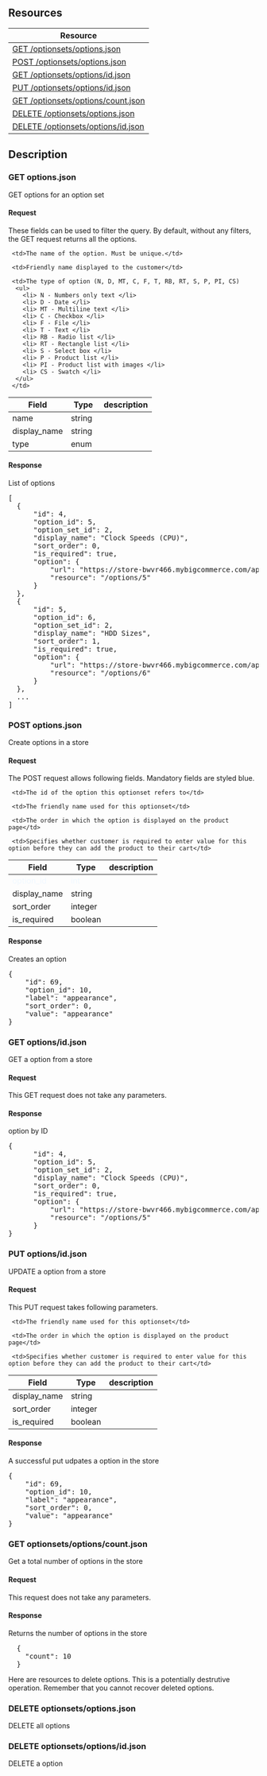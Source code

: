 ## Resources
<table class="table table-bordered ">
  <thead>
   <tr>
     <th>Resource</th>
   </tr>
 </thead>
 <tbody>
   <tr>
     <td><a href="#get-optionsetoptionsjson">GET  /optionsets/options.json</a></td>
     
   </tr>
   <tr>
     <td><a href="#post-optionsetoptionsjson">POST /optionsets/options.json </a></td>
     
   </tr>
   <tr>
     <td><a href="#get-optionsetoptionsidjson">GET /optionsets/options/id.json</a></td>
     
   </tr>
   <tr>
     <td><a href="#put-optionsetoptionsidjson">PUT /optionsets/options/id.json</a></td>
     
   </tr>
   <tr>
     <td><a href="#get-optionsetoptionscountjson">GET /optionsets/options/count.json</a></td>
     
   </tr>
   <tr>
     <td><a href="#delete-optionsetoptionsjson">DELETE /optionsets/options.json</a></td>
     
   </tr>
   <tr>
     <td><a href="#delete-optionsetoptionsidjson">DELETE /optionsets/options/id.json</a></td>
     
   </tr>
   
 </tbody>
</table>
   
## Description
### GET options.json
GET options for an option set

#### Request
These fields can be used to filter the query. By default, without any filters, the GET request returns all the options.

<table class="table table-bordered ">
  <thead>
   <tr>
     <th style="width: 100px;">Field</th>
     <th style="width: 50px;">Type</th>
     <th>description</th>
   </tr>
  </thead>
  <tbody>
   
   <tr>
     <td>name</td>
     <td>string</td>
     
     <td>The name of the option. Must be unique.</td>
   </tr>
   <tr>
     <td>display_name</td>
     <td>string</td>
     
     <td>Friendly name displayed to the customer</td>
   </tr>
   <tr>
     <td>type</td>
     <td>enum</td>
     
     <td>The type of option (N, D, MT, C, F, T, RB, RT, S, P, PI, CS)
      <ul>
        <li> N - Numbers only text </li>
        <li> D - Date </li>
        <li> MT - Multiline text </li>
        <li> C - Checkbox </li>
        <li> F - File </li>
        <li> T - Text </li>
        <li> RB - Radio list </li>
        <li> RT - Rectangle list </li>
        <li> S - Select box </li>
        <li> P - Product list </li>
        <li> PI - Product list with images </li>
        <li> CS - Swatch </li>
      </ul>
     </td>
   </tr>
   
  </tbody>
</table>

#### Response
List of options
<pre>
[
  {
      "id": 4,
      "option_id": 5,
      "option_set_id": 2,
      "display_name": "Clock Speeds (CPU)",
      "sort_order": 0,
      "is_required": true,
      "option": {
          "url": "https://store-bwvr466.mybigcommerce.com/api/v2/options/5.json",
          "resource": "/options/5"
      }
  },
  {
      "id": 5,
      "option_id": 6,
      "option_set_id": 2,
      "display_name": "HDD Sizes",
      "sort_order": 1,
      "is_required": true,
      "option": {
          "url": "https://store-bwvr466.mybigcommerce.com/api/v2/options/6.json",
          "resource": "/options/6"
      }
  },
  ...
]
</pre>

### POST options.json
Create options in a store

#### Request
The POST request allows following fields. Mandatory fields are styled blue.
<style type="text/css">
tr.mandatory {
  color: aliceblue;
}
</style>

<table class="table table-bordered ">
  <thead>
   <tr>
     <th style="width: 100px;">Field</th>
     <th style="width: 50px;">Type</th>
     <th>description</th>
   </tr>
  </thead>
  <tbody>
   
   <tr class="mandatory">
     <td>option_id</td>
     <td>int</td>
     
     <td>The id of the option this optionset refers to</td>
   </tr>
   
   <tr >
     <td>display_name</td>
     <td>string</td>
     
     <td>The friendly name used for this optionset</td>
   </tr>

   <tr >
     <td>sort_order</td>
     <td>integer</td>
     
     <td>The order in which the option is displayed on the product page</td>
   </tr>

   <tr >
     <td>is_required</td>
     <td>boolean</td>
     
     <td>Specifies whether customer is required to enter value for this option before they can add the product to their cart</td>
   </tr>
   
  </tbody>
</table>

#### Response
Creates an option
<pre>
{
    "id": 69,
    "option_id": 10,
    "label": "appearance",
    "sort_order": 0,
    "value": "appearance"
}
</pre>   

### GET options/id.json
GET a option from a store

#### Request
This GET request does not take any parameters.

#### Response
option by ID
<pre>
{
      "id": 4,
      "option_id": 5,
      "option_set_id": 2,
      "display_name": "Clock Speeds (CPU)",
      "sort_order": 0,
      "is_required": true,
      "option": {
          "url": "https://store-bwvr466.mybigcommerce.com/api/v2/options/5.json",
          "resource": "/options/5"
      }
}
</pre>    

### PUT options/id.json
UPDATE a option from a store

#### Request
This PUT request takes following parameters.
<table class="table table-bordered ">
  <thead>
   <tr>
     <th style="width: 100px;">Field</th>
     <th style="width: 50px;">Type</th>
     <th>description</th>
   </tr>
  </thead>
  <tbody>
   
   <tr >
     <td>display_name</td>
     <td>string</td>
     
     <td>The friendly name used for this optionset</td>
   </tr>

   <tr >
     <td>sort_order</td>
     <td>integer</td>
     
     <td>The order in which the option is displayed on the product page</td>
   </tr>

   <tr >
     <td>is_required</td>
     <td>boolean</td>
     
     <td>Specifies whether customer is required to enter value for this option before they can add the product to their cart</td>
   </tr>
   
  </tbody>
</table>

#### Response
A successful put udpates a option in the store 
<pre>
{
    "id": 69,
    "option_id": 10,
    "label": "appearance",
    "sort_order": 0,
    "value": "appearance"
}
</pre>
### GET optionsets/options/count.json
Get a total number of options in the store

#### Request
This request does not take any parameters.

#### Response
Returns the number of options in the store 
<pre>
  {
    "count": 10
  }
</pre>
Here are resources to delete options. This is a potentially destrutive operation. Remember that you cannot recover deleted options.

### DELETE optionsets/options.json
DELETE all options

### DELETE optionsets/options/id.json
DELETE a option
